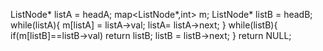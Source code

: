 ListNode* listA = headA;
map<ListNode*,int> m;
ListNode* listB = headB;
while(listA){
m[listA] = listA->val;
listA= listA->next;
}
while(listB){
if(m[listB]==listB->val) return listB;
listB = listB->next;
}
return NULL;